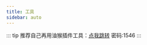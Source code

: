 ```yaml
---
title: 工具
sidebar: auto
---
```


::: tip
推荐自己再用油猴插件工具：[点我跳转](https://wwpm.lanzouf.com/iQ8HR0kwwjze) 密码:1546
:::
